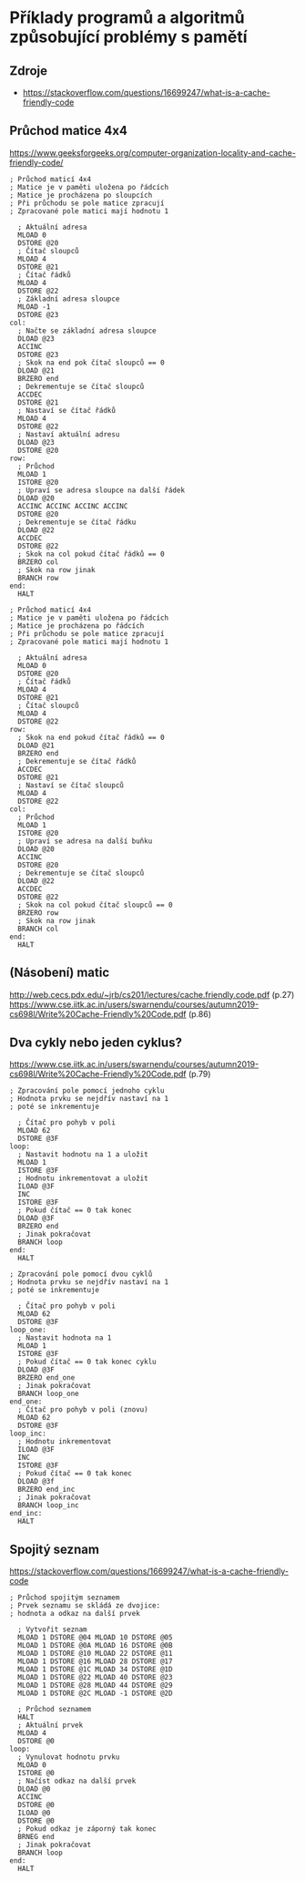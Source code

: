 # Příklady programů a algoritmů způsobující problémy s pamětí
## Zdroje
- https://stackoverflow.com/questions/16699247/what-is-a-cache-friendly-code

## Průchod matice 4x4
https://www.geeksforgeeks.org/computer-organization-locality-and-cache-friendly-code/

```(asm)
; Průchod maticí 4x4
; Matice je v paměti uložena po řádcích
; Matice je procházena po sloupcích
; Při průchodu se pole matice zpracují
; Zpracované pole matici mají hodnotu 1

  ; Aktuální adresa
  MLOAD 0
  DSTORE @20
  ; Čítač sloupců
  MLOAD 4
  DSTORE @21
  ; Čítač řádků
  MLOAD 4
  DSTORE @22
  ; Základní adresa sloupce
  MLOAD -1
  DSTORE @23
col:
  ; Načte se základní adresa sloupce
  DLOAD @23
  ACCINC
  DSTORE @23
  ; Skok na end pok čítač sloupců == 0
  DLOAD @21
  BRZERO end
  ; Dekrementuje se čítač sloupců
  ACCDEC
  DSTORE @21
  ; Nastaví se čítač řádků
  MLOAD 4
  DSTORE @22
  ; Nastaví aktuální adresu
  DLOAD @23
  DSTORE @20
row:
  ; Průchod
  MLOAD 1
  ISTORE @20
  ; Upraví se adresa sloupce na další řádek
  DLOAD @20
  ACCINC ACCINC ACCINC ACCINC
  DSTORE @20
  ; Dekrementuje se čítač řádku 
  DLOAD @22
  ACCDEC
  DSTORE @22
  ; Skok na col pokud čítač řádků == 0
  BRZERO col
  ; Skok na row jinak
  BRANCH row
end:
  HALT
```

```(asm)
; Průchod maticí 4x4
; Matice je v paměti uložena po řádcích
; Matice je procházena po řádcích
; Při průchodu se pole matice zpracují
; Zpracované pole matici mají hodnotu 1

  ; Aktuální adresa
  MLOAD 0
  DSTORE @20
  ; Čítač řádků
  MLOAD 4
  DSTORE @21
  ; Čítač sloupců
  MLOAD 4
  DSTORE @22
row:
  ; Skok na end pokud čítač řádků == 0
  DLOAD @21
  BRZERO end
  ; Dekrementuje se čítač řádků
  ACCDEC
  DSTORE @21
  ; Nastaví se čítač sloupců
  MLOAD 4
  DSTORE @22
col:
  ; Průchod
  MLOAD 1
  ISTORE @20
  ; Upraví se adresa na další buňku
  DLOAD @20
  ACCINC
  DSTORE @20
  ; Dekrementuje se čítač sloupců 
  DLOAD @22
  ACCDEC
  DSTORE @22
  ; Skok na col pokud čítač sloupců == 0
  BRZERO row
  ; Skok na row jinak
  BRANCH col
end:
  HALT
```

## (Násobení) matic
http://web.cecs.pdx.edu/~jrb/cs201/lectures/cache.friendly.code.pdf (p.27)
https://www.cse.iitk.ac.in/users/swarnendu/courses/autumn2019-cs698l/Write%20Cache-Friendly%20Code.pdf (p.86)

## Dva cykly nebo jeden cyklus?
https://www.cse.iitk.ac.in/users/swarnendu/courses/autumn2019-cs698l/Write%20Cache-Friendly%20Code.pdf (p.79)

```(asm)
; Zpracování pole pomocí jednoho cyklu
; Hodnota prvku se nejdřív nastaví na 1
; poté se inkrementuje

  ; Čítač pro pohyb v poli
  MLOAD 62
  DSTORE @3F
loop:
  ; Nastavit hodnotu na 1 a uložit
  MLOAD 1
  ISTORE @3F
  ; Hodnotu inkrementovat a uložit
  ILOAD @3F
  INC
  ISTORE @3F
  ; Pokud čítač == 0 tak konec
  DLOAD @3F
  BRZERO end
  ; Jinak pokračovat
  BRANCH loop
end:
  HALT
```

```(asm)
; Zpracování pole pomocí dvou cyklů
; Hodnota prvku se nejdřív nastaví na 1
; poté se inkrementuje

  ; Čítač pro pohyb v poli
  MLOAD 62
  DSTORE @3F
loop_one:
  ; Nastavit hodnota na 1
  MLOAD 1
  ISTORE @3F
  ; Pokud čítač == 0 tak konec cyklu
  DLOAD @3F
  BRZERO end_one
  ; Jinak pokračovat
  BRANCH loop_one
end_one:
  ; Čítač pro pohyb v poli (znovu)
  MLOAD 62
  DSTORE @3F
loop_inc:
  ; Hodnotu inkrementovat
  ILOAD @3F
  INC
  ISTORE @3F
  ; Pokud čítač == 0 tak konec
  DLOAD @3f
  BRZERO end_inc
  ; Jinak pokračovat
  BRANCH loop_inc
end_inc:
  HALT
```

## Spojitý seznam
https://stackoverflow.com/questions/16699247/what-is-a-cache-friendly-code

```(asm)
; Průchod spojitým seznamem
; Prvek seznamu se skládá ze dvojice:
; hodnota a odkaz na další prvek

  ; Vytvořit seznam
  MLOAD 1 DSTORE @04 MLOAD 10 DSTORE @05
  MLOAD 1 DSTORE @0A MLOAD 16 DSTORE @0B
  MLOAD 1 DSTORE @10 MLOAD 22 DSTORE @11
  MLOAD 1 DSTORE @16 MLOAD 28 DSTORE @17
  MLOAD 1 DSTORE @1C MLOAD 34 DSTORE @1D
  MLOAD 1 DSTORE @22 MLOAD 40 DSTORE @23
  MLOAD 1 DSTORE @28 MLOAD 44 DSTORE @29
  MLOAD 1 DSTORE @2C MLOAD -1 DSTORE @2D

  ; Průchod seznamem
  HALT
  ; Aktuální prvek
  MLOAD 4
  DSTORE @0
loop:
  ; Vynulovat hodnotu prvku
  MLOAD 0
  ISTORE @0
  ; Načíst odkaz na další prvek
  DLOAD @0
  ACCINC
  DSTORE @0
  ILOAD @0
  DSTORE @0
  ; Pokud odkaz je záporný tak konec
  BRNEG end
  ; Jinak pokračovat
  BRANCH loop
end:
  HALT
```
